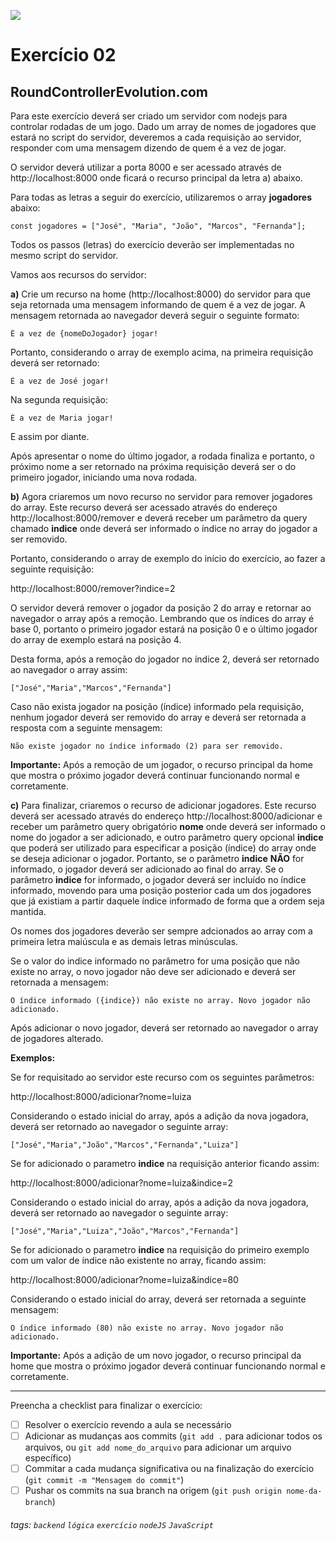 ![](https://i.imgur.com/xG74tOh.png)

# Exercício 02

## RoundControllerEvolution.com

Para este exercício deverá ser criado um servidor com nodejs para controlar rodadas de um jogo. Dado um array de nomes de jogadores que estará no script do servidor, deveremos a cada requisição ao servidor, responder com uma mensagem dizendo de quem é a vez de jogar.

O servidor deverá utilizar a porta 8000 e ser acessado através de http://localhost:8000 onde ficará o recurso principal da letra a) abaixo.

Para todas as letras a seguir do exercício, utilizaremos o array **jogadores** abaixo:

```javascript=
const jogadores = ["José", "Maria", "João", "Marcos", "Fernanda"];
```

Todos os passos (letras) do exercício deverão ser implementadas no mesmo script do servidor.

Vamos aos recursos do servidor:

**a)** Crie um recurso na home (http://localhost:8000) do servidor para que seja retornada uma mensagem informando de quem é a vez de jogar.
A mensagem retornada ao navegador deverá seguir o seguinte formato:

```
É a vez de {nomeDoJogador} jogar!
```

Portanto, considerando o array de exemplo acima, na primeira requisição deverá ser retornado:

```
É a vez de José jogar!
```

Na segunda requisição:

```
É a vez de Maria jogar!
```

E assim por diante.

Após apresentar o nome do último jogador, a rodada finaliza e portanto, o próximo nome a ser retornado na próxima requisição deverá ser o do primeiro jogador, iniciando uma nova rodada.

**b)** Agora criaremos um novo recurso no servidor para remover jogadores do array. Este recurso deverá ser acessado através do endereço http://localhost:8000/remover e deverá receber um parâmetro da query chamado **indice** onde deverá ser informado o índice no array do jogador a ser removido.

Portanto, considerando o array de exemplo do início do exercício, ao fazer a seguinte requisição:

http://localhost:8000/remover?indice=2

O servidor deverá remover o jogador da posição 2 do array e retornar ao navegador o array após a remoção. Lembrando que os índices do array é base 0, portanto o primeiro jogador estará na posição 0 e o último jogador do array de exemplo estará na posição 4.

Desta forma, após a remoção do jogador no índice 2, deverá ser retornado ao navegador o array assim:

```javascript=
["José","Maria","Marcos","Fernanda"]
```

Caso não exista jogador na posição (índice) informado pela requisição, nenhum jogador deverá ser removido do array e deverá ser retornada a resposta com a seguinte mensagem:

```
Não existe jogador no índice informado (2) para ser removido.
```

**Importante:** Após a remoção de um jogador, o recurso principal da home que mostra o próximo jogador deverá continuar funcionando normal e corretamente.

**c)** Para finalizar, criaremos o recurso de adicionar jogadores. Este recurso deverá ser acessado através do endereço http://localhost:8000/adicionar e receber um parâmetro query obrigatório **nome** onde deverá ser informado o nome do jogador a ser adicionado, e outro parâmetro query opcional **indice** que poderá ser utilizado para especificar a posição (índice) do array onde se deseja adicionar o jogador. Portanto, se o parâmetro **indice** **NÃO** for informado, o jogador deverá ser adicionado ao final do array. Se o parâmetro **indice** for informado, o jogador deverá ser incluído no índice informado, movendo para uma posição posterior cada um dos jogadores que já existiam a partir daquele índice informado de forma que a ordem seja mantida.

Os nomes dos jogadores deverão ser sempre adcionados ao array com a primeira letra maiúscula e as demais letras minúsculas.

Se o valor do indice informado no parâmetro for uma posição que não existe no array, o novo jogador não deve ser adicionado e deverá ser retornada a mensagem:

```
O índice informado ({indice}) não existe no array. Novo jogador não adicionado.
```

Após adicionar o novo jogador, deverá ser retornado ao navegador o array de jogadores alterado.

**Exemplos:**

Se for requisitado ao servidor este recurso com os seguintes parâmetros:

http://localhost:8000/adicionar?nome=luiza

Considerando o estado inicial do array, após a adição da nova jogadora, deverá ser retornado ao navegador o seguinte array:

```
["José","Maria","João","Marcos","Fernanda","Luiza"]
```

Se for adicionado o parametro **indice** na requisição anterior ficando assim:

http://localhost:8000/adicionar?nome=luiza&indice=2

Considerando o estado inicial do array, após a adição da nova jogadora, deverá ser retornado ao navegador o seguinte array:

```
["José","Maria","Luiza","João","Marcos","Fernanda"]
```

Se for adicionado o parametro **indice** na requisição do primeiro exemplo com um valor de índice não existente no array, ficando assim:

http://localhost:8000/adicionar?nome=luiza&indice=80

Considerando o estado inicial do array, deverá ser retornada a seguinte mensagem:

```
O índice informado (80) não existe no array. Novo jogador não adicionado.
```

**Importante:** Após a adição de um novo jogador, o recurso principal da home que mostra o próximo jogador deverá continuar funcionando normal e corretamente.

---

Preencha a checklist para finalizar o exercício:

-   [ ] Resolver o exercício revendo a aula se necessário
-   [ ] Adicionar as mudanças aos commits (`git add .` para adicionar todos os arquivos, ou `git add nome_do_arquivo` para adicionar um arquivo específico)
-   [ ] Commitar a cada mudança significativa ou na finalização do exercício (`git commit -m "Mensagem do commit"`)
-   [ ] Pushar os commits na sua branch na origem (`git push origin nome-da-branch`)

###### tags: `backend` `lógica` `exercício` `nodeJS` `JavaScript`
